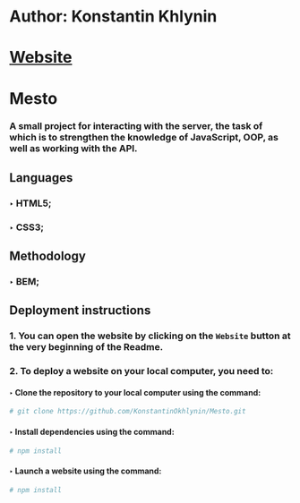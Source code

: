 # Author: Konstantin Khlynin
# [**Website**](https://konstantinokhlynin.github.io/Mesto/)
# Mesto
### A small project for interacting with the server, the task of which is to strengthen the knowledge of JavaScript, OOP, as well as working with the API.
## Languages
### ‣ HTML5;
### ‣ CSS3;
## Methodology
### ‣ BEM;
## Deployment instructions
### 1. You can open the website by clicking on the `Website` button at the very beginning of the Readme.
### 2. To deploy a website on your local computer, you need to:
#### ‣ Clone the repository to your local computer using the command:
``` bash
# git clone https://github.com/KonstantinOkhlynin/Mesto.git
```
#### ‣ Install dependencies using the command:
```bash
# npm install
```
#### ‣ Launch a website using the command:
```bash
# npm install
```
   